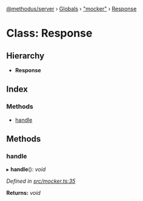 [@methodus/server](../README.md) › [Globals](../globals.md) › ["mocker"](../modules/_mocker_.md) › [Response](_mocker_.response.md)

# Class: Response

## Hierarchy

* **Response**

## Index

### Methods

* [handle](_mocker_.response.md#handle)

## Methods

###  handle

▸ **handle**(): *void*

*Defined in [src/mocker.ts:35](https://github.com/nodulusteam/methodus.dev/blob/9fa5503/modules/platform/server/src/mocker.ts#L35)*

**Returns:** *void*

